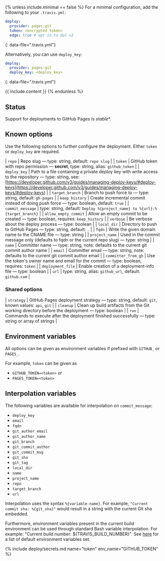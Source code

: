 {% unless include.minimal == false %}
For a minimal configuration, add the following to your `.travis.yml`:

```yaml
deploy:
  provider: pages:git
  token: <encrypted token>
  edge: true # opt in to dpl v2
```
{: data-file=".travis.yml"}

Alternatively, you can use `deploy_key`:

```yaml
deploy:
  provider: pages:git
  deploy_key: <deploy_key>
```
{: data-file=".travis.yml"}


{{ include.content }}
{% endunless %}

## Status

Support for deployments to GitHub Pages is *stable**.
## Known options

Use the following options to further configure the deployment. Either `token` or `deploy_key` are required.

| `repo` | Repo slug &mdash; type: string, default: `repo slug` |
| `token` | GitHub token with repo permission &mdash; **secret**, type: string, alias: `github_token` |
| `deploy_key` | Path to a file containing a private deploy key with write access to the repository &mdash; type: string, see: [https://developer.github.com/v3/guides/managing-deploy-keys/#deploy-keys](https://developer.github.com/v3/guides/managing-deploy-keys/#deploy-keys) |
| `target_branch` | Branch to push force to &mdash; type: string, default: `gh-pages` |
| `keep_history` | Create incremental commit instead of doing push force &mdash; type: boolean, default: `true` |
| `commit_message` | type: string, default: `Deploy %{project_name} to %{url}:%{target_branch}` |
| `allow_empty_commit` | Allow an empty commit to be created &mdash; type: boolean, requires: `keep_history` |
| `verbose` | Be verbose about the deploy process &mdash; type: boolean |
| `local_dir` | Directory to push to GitHub Pages &mdash; type: string, default: `.` |
| `fqdn` | Write the given domain name to the CNAME file &mdash; type: string |
| `project_name` | Used in the commit message only (defaults to fqdn or the current repo slug) &mdash; type: string |
| `name` | Committer name &mdash; type: string, note: defaults to the current git commit author name |
| `email` | Committer email &mdash; type: string, note: defaults to the current git commit author email |
| `committer_from_gh` | Use the token's owner name and email for the commit &mdash; type: boolean, requires: `token` |
| `deployment_file` | Enable creation of a deployment-info file &mdash; type: boolean |
| `url` | type: string, alias: `github_url`, default: `github.com` |

### Shared options

| `strategy` | GitHub Pages deployment strategy &mdash; type: string, default: `git`, known values: `api`, `git` |
| `cleanup` | Clean up build artifacts from the Git working directory before the deployment &mdash; type: boolean |
| `run` | Commands to execute after the deployment finished successfully &mdash; type: string or array of strings |

## Environment variables

All options can be given as environment variables if prefixed with `GITHUB_` or `PAGES_`.

For example, `token` can be given as 

* `GITHUB_TOKEN=<token>` or 
* `PAGES_TOKEN=<token>`
## Interpolation variables

The following variables are available for interpolation on `commit_message`:

* `deploy_key`
* `email`
* `fqdn`
* `git_author_email`
* `git_author_name`
* `git_branch`
* `git_commit_author`
* `git_commit_msg`
* `git_sha`
* `git_tag`
* `local_dir`
* `name`
* `project_name`
* `repo`
* `target_branch`
* `url`

Interpolation uses the syntax `%{variable-name}`. For example,
`"Current commit sha: %{git_sha}"` would result in a string with the
current Git sha embedded.

Furthermore, environment variables present in the current build
environment can be used through standard Bash variable interpolation.
For example: "Current build number: ${TRAVIS_BUILD_NUMBER}".
See [here](/user/environment-variables/#default-environment-variables)
for a list of default environment variables set.

{% include deploy/secrets.md name="token" env_name="GITHUB_TOKEN" %}